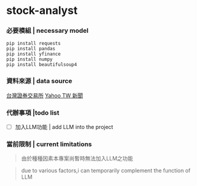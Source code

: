 # stock-analyst

### 必要模組 | necessary model
```
pip install requests
pip install pandas
pip install yfinance
pip install numpy
pip install beautifulsoup4
```
### 資料來源 | data source
[台灣證券交易所](https://openapi.twse.com.tw/)
[Yahoo TW 新聞](https://tw.news.yahoo.com)

### 代辦事項 |todo list
- [ ] 加入LLM功能 | add LLM into the project

### 當前限制 | current limitations
> 由於種種因素本專案尚暫時無法加入LLM之功能

> due to various factors,i can temporarily complement the function of LLM 
